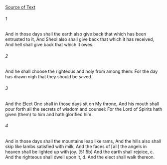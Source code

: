 [Source of Text](https://github.com/scrollmapper/bible_databases_deuterocanonical)

###### 1
And in those days shall the earth also give back that which has been entrusted to it, And Sheol also shall give back that which it has received, And hell shall give back that which it owes.

###### 2
And he shall choose the righteous and holy from among them: For the day has drawn nigh that they should be saved.

###### 3
And the Elect One shall in those days sit on My throne, And his mouth shall pour forth all the secrets of wisdom and counsel: For the Lord of Spirits hath given (them) to him and hath glorified him.

###### 4
And in those days shall the mountains leap like rams, And the hills also shall skip like lambs satisfied with milk, And the faces of ⌈all⌉ the angels in heaven shall be lighted up with joy.
[51:5b] And the earth shall rejoice, c. And the righteous shall dwell upon it, d. And the elect shall walk thereon.